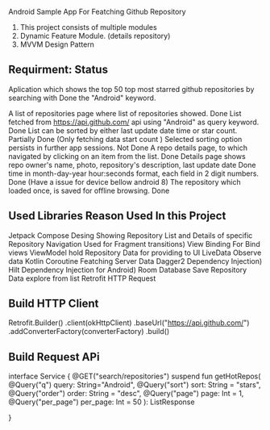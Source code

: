 Android Sample App For Featching Github Repository 




1. This project consists of multiple modules
2. Dynamic Feature Module. (details repository)
3. MVVM Design Pattern



## Requirment:                                                                                       Status

Aplication which shows the top 50 top most starred github repositories by searching with             Done
the "Android" keyword.

 A list of repositories page where list of repositories showed.                                      Done
 List fetched from https://api.github.com/ api using "Android" as query keyword.                     Done
 List can be sorted by either last update date time or star count.                                   Partially Done (Only fetching data start count )
 Selected sorting option persists in further app sessions.                                           Not Done
 A repo details page, to which navigated by clicking on an item from the list.                       Done
 Details page shows repo owner's name, photo, repository's description, last update date             Done
 time in month-day-year hour:seconds format, each field in 2 digit numbers.                          Done (Have a issue for device bellow android 8)
 The repository which loaded once, is saved for offline browsing.                                    Done








## Used Libraries        Reason Used In this Project
 Jetpack Compose         Desing Showing Repository List and Details of specific Repository
 Navigation              Used for Fragment transitions)
 View Binding            For Bind views
 ViewModel               hold Repository Data for providing to UI
 LiveData                Observe data 
 Kotlin Coroutine        Featching Server Data
 Dagger2                 Dependency Injection)
 Hilt                    Dependency Injection for Android)
 Room Database           Save Repository Data explore from list
 Retrofit                HTTP Request


 


## Build HTTP Client
Retrofit.Builder()
      .client(okHttpClient)
      .baseUrl("https://api.github.com/")
      .addConverterFactory(converterFactory)
      .build()

## Build Request  APi
  interface Service {
    @GET("search/repositories")
    suspend fun getHotRepos(
      @Query("q") query: String="Android",
      @Query("sort") sort: String = "stars",
      @Query("order") order: String = "desc",
      @Query("page") page: Int = 1,
      @Query("per_page") per_page: Int = 50
    ): ListResponse<RepositoryResponse>

  }

